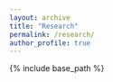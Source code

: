 ```yaml
---
layout: archive
title: "Research"
permalink: /research/
author_profile: true
---
```


{% include base_path %}




